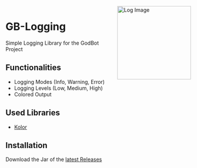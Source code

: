 <img src="https://s3.us-west-2.amazonaws.com/secure.notion-static.com/016b4428-d9be-4c93-b5c7-8189e74c45e6/log-file_%281%29.png?X-Amz-Algorithm=AWS4-HMAC-SHA256&X-Amz-Content-Sha256=UNSIGNED-PAYLOAD&X-Amz-Credential=AKIAT73L2G45EIPT3X45%2F20220320%2Fus-west-2%2Fs3%2Faws4_request&X-Amz-Date=20220320T154831Z&X-Amz-Expires=86400&X-Amz-Signature=562564f648985005dbe1f39ae8fb046206416e245e4e5377d9299256cf82899d&X-Amz-SignedHeaders=host&response-content-disposition=filename%20%3D%22log-file%2520%281%29.png%22&x-id=GetObject" alt="Log Image" align="right" width="200"/>

# GB-Logging

Simple Logging Library for the GodBot Project

## Functionalities

- Logging Modes (Info, Warning, Error)
- Logging Levels (Low, Medium, High)
- Colored Output

## Used Libraries

- [Kolor](https://github.com/ziggy42/kolor)

## Installation
Download the Jar of the [latest Releases](https://github.com/GodBot-Inc/GB-Logging/releases/tag/Version1)
